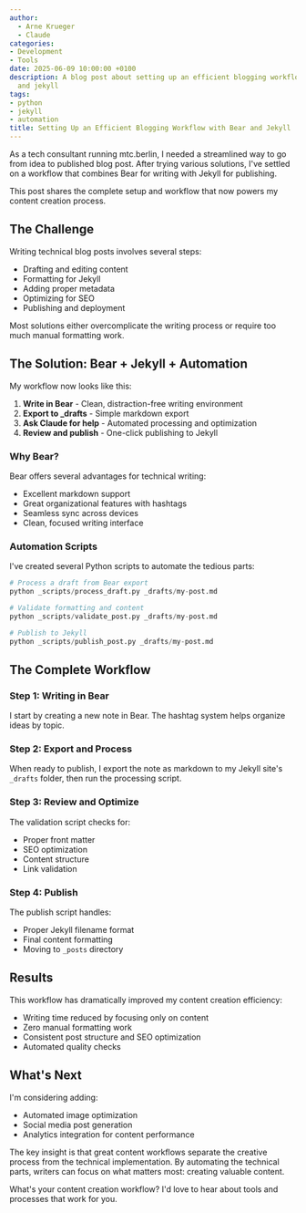 ```yaml
---
author:
  - Arne Krueger
  - Claude
categories:
- Development
- Tools
date: 2025-06-09 10:00:00 +0100
description: A blog post about setting up an efficient blogging workflow with bear
  and jekyll
tags:
- python
- jekyll
- automation
title: Setting Up an Efficient Blogging Workflow with Bear and Jekyll
---
```



As a tech consultant running mtc.berlin, I needed a streamlined way to go from idea to published blog post. After trying various solutions, I've settled on a workflow that combines Bear for writing with Jekyll for publishing.

This post shares the complete setup and workflow that now powers my content creation process.

## The Challenge

Writing technical blog posts involves several steps:
- Drafting and editing content
- Formatting for Jekyll
- Adding proper metadata 
- Optimizing for SEO
- Publishing and deployment

Most solutions either overcomplicate the writing process or require too much manual formatting work.

## The Solution: Bear + Jekyll + Automation

My workflow now looks like this:

1. **Write in Bear** - Clean, distraction-free writing environment
2. **Export to _drafts** - Simple markdown export
3. **Ask Claude for help** - Automated processing and optimization
4. **Review and publish** - One-click publishing to Jekyll

### Why Bear?

Bear offers several advantages for technical writing:
- Excellent markdown support
- Great organizational features with hashtags
- Seamless sync across devices
- Clean, focused writing interface

### Automation Scripts

I've created several Python scripts to automate the tedious parts:

```python
# Process a draft from Bear export
python _scripts/process_draft.py _drafts/my-post.md

# Validate formatting and content
python _scripts/validate_post.py _drafts/my-post.md

# Publish to Jekyll
python _scripts/publish_post.py _drafts/my-post.md
```

## The Complete Workflow

### Step 1: Writing in Bear
I start by creating a new note in Bear. The hashtag system helps organize ideas by topic.

### Step 2: Export and Process
When ready to publish, I export the note as markdown to my Jekyll site's `_drafts` folder, then run the processing script.

### Step 3: Review and Optimize
The validation script checks for:
- Proper front matter
- SEO optimization
- Content structure
- Link validation

### Step 4: Publish
The publish script handles:
- Proper Jekyll filename format
- Final content formatting
- Moving to `_posts` directory

## Results

This workflow has dramatically improved my content creation efficiency:
- Writing time reduced by focusing only on content
- Zero manual formatting work
- Consistent post structure and SEO optimization
- Automated quality checks

## What's Next

I'm considering adding:
- Automated image optimization
- Social media post generation
- Analytics integration for content performance

The key insight is that great content workflows separate the creative process from the technical implementation. By automating the technical parts, writers can focus on what matters most: creating valuable content.

What's your content creation workflow? I'd love to hear about tools and processes that work for you.